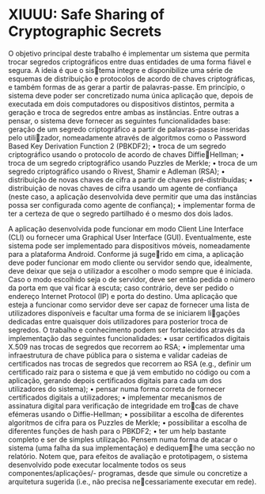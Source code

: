 # XIUUU: Safe Sharing of Cryptographic Secrets
O objetivo principal deste trabalho é implementar um sistema que permita trocar segredos
criptográficos entre duas entidades de uma forma fiável e segura. A ideia é que o sistema integre e disponibilize uma série de esquemas de distribuição e protocolos de acordo
de chaves criptográficas, e também formas de as gerar a partir de palavras-passe. Em
princípio, o sistema deve poder ser concretizado numa única aplicação que, depois de
executada em dois computadores ou dispositivos distintos, permita a geração e troca de
segredos entre ambas as instâncias. Entre outras a pensar, o sistema deve fornecer as
seguintes funcionalidades base:
geração de um segredo criptográfico a partir de palavras-passe inseridas pelo utilizador, nomeadamente através de algoritmos como o Password Based Key Derivation
Function 2 (PBKDF2);
• troca de um segredo criptográfico usando o protocolo de acordo de chaves DiffieHellman;
• troca de um segredo criptográfico usando Puzzles de Merkle;
• troca de um segredo criptográfico usando o Rivest, Shamir e Adleman (RSA);
• distribuição de novas chaves de cifra a partir de chaves pré-distribuídas;
• distribuição de novas chaves de cifra usando um agente de confiança (neste caso, a
aplicação desenvolvida deve permitir que uma das instâncias possa ser configurada
como agente de confiança);
• implementar forma de ter a certeza de que o segredo partilhado é o mesmo dos dois
lados.

A aplicação desenvolvida pode funcionar em modo Client Line Interface (CLI) ou fornecer
uma Graphical User Interface (GUI). Eventualmente, este sistema pode ser implementado
para dispositivos móveis, nomeadamente para a plataforma Android. Conforme já sugerido em cima, a aplicação deve poder funcionar em modo cliente ou servidor sendo que,
idealmente, deve deixar que seja o utilizador a escolher o modo sempre que é iniciada.
Caso o modo escolhido seja o de servidor, deve ser então pedida o número da porta em
que vai ficar à escuta; caso contrário, deve ser pedido o endereço Internet Protocol (IP)
e porta do destino. Uma aplicação que esteja a funcionar como servidor deve ser capaz
de fornecer uma lista de utilizadores disponíveis e facultar uma forma de se iniciarem ligações dedicadas entre quaisquer dois utilizadores para posterior troca de segredos. O
trabalho e conhecimento podem ser fortalecidos através da implementação das seguintes
funcionalidades:
• usar certificados digitais X.509 nas trocas de segredos que recorrem ao RSA;
• implementar uma infraestrutura de chave pública para o sistema e validar cadeias de
certificados nas trocas de segredos que recorrem ao RSA (e.g., definir um certificado
raiz para o sistema e que já vem embutido no código ou com a aplicação, gerando
depois certificados digitais para cada um dos utilizadores do sistema);
• pensar numa forma correta de fornecer certificados digitais a utilizadores;
• implementar mecanismos de assinatura digital para verificação de integridade em trocas de chave efémeras usando o Diffie-Hellman;
• possibilitar a escolha de diferentes algoritmos de cifra para os Puzzles de Merkle;
• possibilitar a escolha de diferentes funções de hash para o PBKDF2;
• ter um help bastante completo e ser de simples utilização.
Pensem numa forma de atacar o sistema (uma falha da sua implementação) e dediquemlhe uma secção no relatório. Notem que, para efeitos de avaliação e prototipagem, o
sistema desenvolvido pode executar localmente todos os seus componentes/aplicações/-
programas, desde que simule ou concretize a arquitetura sugerida (i.e., não precisa necessariamente executar em rede).
